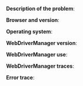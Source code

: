 <!-- Please make sure that it is an issue or a feature request. If you have questions on how to use WebDriverManager properly with a special configuration or suchlike, please consider asking a question on Stack Overflow (https://stackoverflow.com/questions/tagged/webdrivermanager-java) and tag it with webdrivermanager-java -->

**Description of the problem**: <!-- Describe the expected and the actual behavior. -->

**Browser and version**: <!-- Fill here the browser (and its version) you are trying to drive with Selenium WebDriver. For example: Chrome 75. If you are not sure of the version, open this page with your browser: https://www.whatismybrowser.com/ or http://www.bbc.co.uk/accessibility/guides/which_browser.shtml -->

**Operating system**: <!-- Fill your operating system (Ubuntu 16.04, Windows 10, OSX Yosemite, etc.) and architecture (32, 64 bits) here. -->

**WebDriverManager version**: <!-- Fill the WebDriverManager version here. Notice that the latest version of WebDriverManager is always recommended. If you are using an old version, consider to update it before creating this issue. -->

**WebDriverManager use**: <!-- Copy here your code in which you are using WebDriverManager. -->

**WebDriverManager traces**: <!-- Copy the WebDriverManager traces here. This information is very important to analyze your issue, so please do not skip this part. If you are not using a logger in your project (logback, log4j, etc), please consider using one before creating this issue (see a tutorial here https://www.stubbornjava.com/posts/logging-in-java-with-slf4j-and-logback). For instance:
2019-06-13 09:42:30 [main] INFO  i.g.bonigarcia.wdm.WebDriverManager.detectDriverVersionFromBrowser(575) - Using chromedriver 75.0.3770.8 (since Google Chrome 75 is installed in your machine)
2019-06-13 09:42:30 [main] DEBUG io.github.bonigarcia.wdm.Preferences.putValueInPreferencesIfEmpty(66) - Storing preference chrome75=75.0.3770.8 (valid until 2019-06-14 09:42:30)
2019-06-13 09:42:30 [main] DEBUG i.g.bonigarcia.wdm.WebDriverManager.manage(530) - Driver chromedriver 75.0.3770.8 found in cache
2019-06-13 09:42:30 [main] INFO  i.g.bonigarcia.wdm.WebDriverManager.exportDriver(1050) - Exporting webdriver.chrome.driver as C:\Users\boni\.m2\repository\webdriver\chromedriver\win32\75.0.3770.8\chromedriver.exe -->

**Error trace**: <!-- Copy the Java error trace (if any) here. -->
